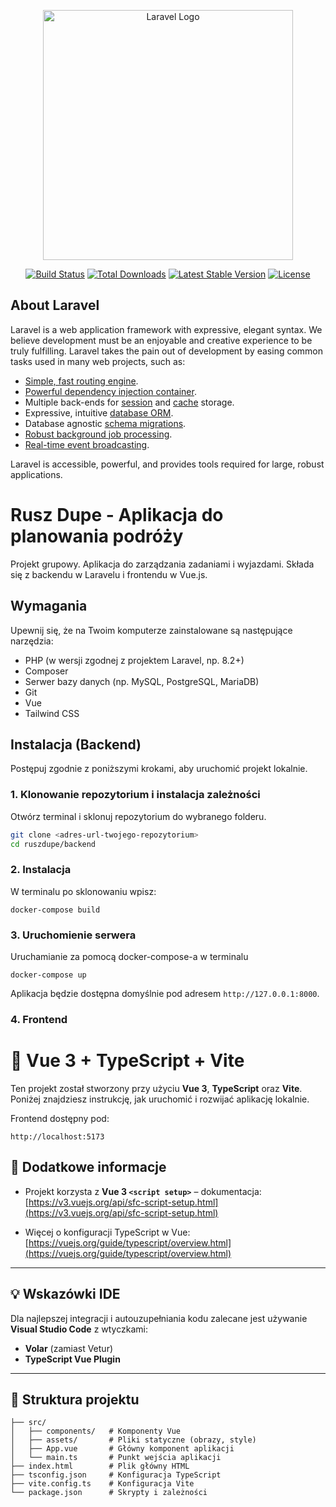 <p align="center"><a href="https://laravel.com" target="_blank"><img src="https://raw.githubusercontent.com/laravel/art/master/logo-lockup/5%20SVG/2%20CMYK/1%20Full%20Color/laravel-logolockup-cmyk-red.svg" width="400" alt="Laravel Logo"></a></p>

<p align="center">
<a href="https://github.com/laravel/framework/actions"><img src="https://github.com/laravel/framework/workflows/tests/badge.svg" alt="Build Status"></a>
<a href="https://packagist.org/packages/laravel/framework"><img src="https://img.shields.io/packagist/dt/laravel/framework" alt="Total Downloads"></a>
<a href="https://packagist.org/packages/laravel/framework"><img src="https://img.shields.io/packagist/v/laravel/framework" alt="Latest Stable Version"></a>
<a href="https://packagist.org/packages/laravel/framework"><img src="https://img.shields.io/packagist/l/laravel/framework" alt="License"></a>
</p>

## About Laravel

Laravel is a web application framework with expressive, elegant syntax. We believe development must be an enjoyable and creative experience to be truly fulfilling. Laravel takes the pain out of development by easing common tasks used in many web projects, such as:

- [Simple, fast routing engine](https://laravel.com/docs/routing).
- [Powerful dependency injection container](https://laravel.com/docs/container).
- Multiple back-ends for [session](https://laravel.com/docs/session) and [cache](https://laravel.com/docs/cache) storage.
- Expressive, intuitive [database ORM](https://laravel.com/docs/eloquent).
- Database agnostic [schema migrations](https://laravel.com/docs/migrations).
- [Robust background job processing](https://laravel.com/docs/queues).
- [Real-time event broadcasting](https://laravel.com/docs/broadcasting).

Laravel is accessible, powerful, and provides tools required for large, robust applications.
# Rusz Dupe - Aplikacja do planowania podróży

Projekt grupowy. Aplikacja do zarządzania zadaniami i wyjazdami. Składa się z backendu w Laravelu i frontendu w Vue.js.

## Wymagania

Upewnij się, że na Twoim komputerze zainstalowane są następujące narzędzia:
- PHP (w wersji zgodnej z projektem Laravel, np. 8.2+)
- Composer
- Serwer bazy danych (np. MySQL, PostgreSQL, MariaDB)
- Git
- Vue
- Tailwind CSS

## Instalacja (Backend)

Postępuj zgodnie z poniższymi krokami, aby uruchomić projekt lokalnie.

### 1. Klonowanie repozytorium i instalacja zależności

Otwórz terminal i sklonuj repozytorium do wybranego folderu.

```bash
git clone <adres-url-twojego-repozytorium>
cd ruszdupe/backend
```

### 2. Instalacja
W terminalu po sklonowaniu wpisz:

```
docker-compose build
```

### 3. Uruchomienie serwera
Uruchamianie za pomocą docker-compose-a w terminalu

```
docker-compose up
```

Aplikacja będzie dostępna domyślnie pod adresem `http://127.0.0.1:8000`.

### 4. Frontend

# 🚀 Vue 3 + TypeScript + Vite

Ten projekt został stworzony przy użyciu **Vue 3**, **TypeScript** oraz **Vite**.  
Poniżej znajdziesz instrukcję, jak uruchomić i rozwijać aplikację lokalnie.

Frontend dostępny pod:
```
http://localhost:5173
```

## 🧩 Dodatkowe informacje

- Projekt korzysta z **Vue 3 `<script setup>`** – dokumentacja:  
  [https://v3.vuejs.org/api/sfc-script-setup.html](https://v3.vuejs.org/api/sfc-script-setup.html)

- Więcej o konfiguracji TypeScript w Vue:  
  [https://vuejs.org/guide/typescript/overview.html](https://vuejs.org/guide/typescript/overview.html)

---

## 💡 Wskazówki IDE

Dla najlepszej integracji i autouzupełniania kodu zalecane jest używanie **Visual Studio Code** z wtyczkami:
- **Volar** (zamiast Vetur)
- **TypeScript Vue Plugin**

---

## 📁 Struktura projektu

```
├── src/
│   ├── components/   # Komponenty Vue
│   ├── assets/       # Pliki statyczne (obrazy, style)
│   ├── App.vue       # Główny komponent aplikacji
│   └── main.ts       # Punkt wejścia aplikacji
├── index.html        # Plik główny HTML
├── tsconfig.json     # Konfiguracja TypeScript
├── vite.config.ts    # Konfiguracja Vite
└── package.json      # Skrypty i zależności
```